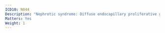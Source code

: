 ```yaml
---
ICD10: N044
Description: "Nephrotic syndrome: Diffuse endocapillary proliferative glomerulonephritis"
Matters: Yes
Weight: 1
---
```


